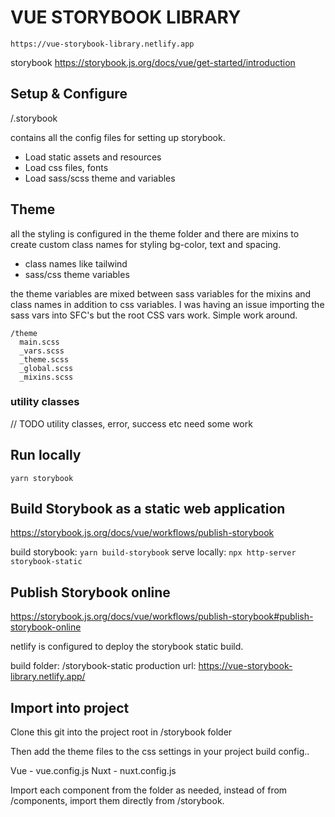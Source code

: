 # VUE STORYBOOK LIBRARY

```
https://vue-storybook-library.netlify.app
```

storybook
https://storybook.js.org/docs/vue/get-started/introduction

## Setup & Configure

/.storybook 

contains all the config files for setting up storybook.

* Load static assets and resources
* Load css files, fonts
* Load sass/scss theme and variables

## Theme

all the styling is configured in the theme folder and there are mixins to create custom class names for styling bg-color, text and spacing.

* class names like tailwind
* sass/css theme variables

the theme variables are mixed between sass variables for the mixins and class names in addition to css variables. I was having an issue importing the sass vars into SFC's but the root CSS vars work. Simple work around.

```
/theme
  main.scss
  _vars.scss
  _theme.scss
  _global.scss
  _mixins.scss
```

### utility classes

// TODO utility classes, error, success etc need some work

## Run locally

`yarn storybook`

## Build Storybook as a static web application

https://storybook.js.org/docs/vue/workflows/publish-storybook

build storybook: `yarn build-storybook`
serve locally: `npx http-server storybook-static`

## Publish Storybook online

https://storybook.js.org/docs/vue/workflows/publish-storybook#publish-storybook-online

netlify is configured to deploy the storybook static build.

build folder: /storybook-static
production url: https://vue-storybook-library.netlify.app/


## Import into project

Clone this git into the project root in /storybook folder

Then add the theme files to the css settings in your project build config.. 

Vue - vue.config.js 
Nuxt - nuxt.config.js

Import each component from the folder as needed, instead of from /components, import them directly from /storybook.


